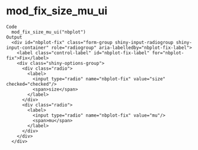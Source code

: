 # mod_fix_size_mu_ui

    Code
      mod_fix_size_mu_ui("nbplot")
    Output
      <div id="nbplot-fix" class="form-group shiny-input-radiogroup shiny-input-container" role="radiogroup" aria-labelledby="nbplot-fix-label">
        <label class="control-label" id="nbplot-fix-label" for="nbplot-fix">Fix</label>
        <div class="shiny-options-group">
          <div class="radio">
            <label>
              <input type="radio" name="nbplot-fix" value="size" checked="checked"/>
              <span>size</span>
            </label>
          </div>
          <div class="radio">
            <label>
              <input type="radio" name="nbplot-fix" value="mu"/>
              <span>mu</span>
            </label>
          </div>
        </div>
      </div>

